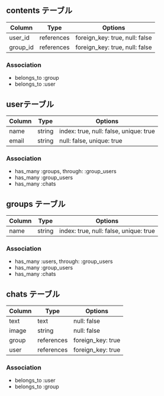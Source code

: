 ## contents テーブル

|Column|Type|Options|
|------|----|-------|
|user_id|references|foreign_key: true, null: false|
|group_id|references|foreign_key: true, null: false|

### Association
- belongs_to :group
- belongs_to :user

## userテーブル

|Column|Type|Options|
|------|----|-------|
|name|string|index: true, null: false, unique: true|
|email|string|null: false, unique: true|

### Association
- has_many :groups, through: :group_users
- has_many :group_users
- has_many :chats

## groups テーブル

|Column|Type|Options|
|------|----|-------|
|name|string|index: true, null: false, unique: true|

### Association
- has_many :users, through: :group_users
- has_many :group_users
- has_many :chats

## chats テーブル

|Column|Type|Options|
|------|----|-------|
|text|text|null: false|
|image|string|null: false|
|group|references|foreign_key: true|
|user|references|foreign_key: true|

### Association
- belongs_to :user
- belongs_to :group
